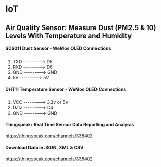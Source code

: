 # IoT

## Air Quality Sensor: Measure Dust (PM2.5 & 10) Levels With Temperature and Humidity
#### SDS011 Dust Sensor - WeMos OLED Connections
#####
1. TXD    --------> D5
2. RXD    --------> D6
3. GND    --------> GND
4. 5V     --------> 5V

#### DHT11 Temperature Sensor - WeMos OLED Connections
#####
1. VCC --------> 3.3v or 5v
2. Data --------> D4
3. GND --------> GND

#### Thingspeak: Real Time Sensor Data Reporting and Analysis
https://thingspeak.com/channels/338402

#### Download Data in JSON, XML & CSV
https://thingspeak.com/channels/338402


